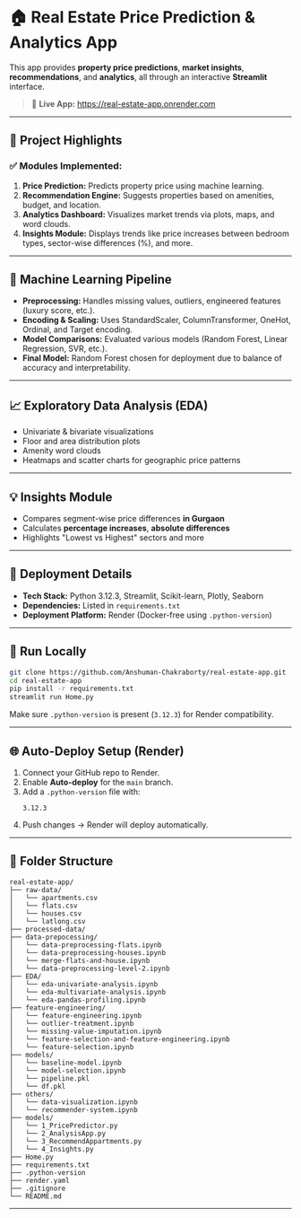 
# 🏠 Real Estate Price Prediction & Analytics App

This app provides **property price predictions**, **market insights**, **recommendations**, and **analytics**, all through an interactive **Streamlit** interface.

> 🔗 **Live App:** https://real-estate-app.onrender.com

---

## 📌 Project Highlights

### ✅ Modules Implemented:
1. **Price Prediction:** Predicts property price using machine learning.
2. **Recommendation Engine:** Suggests properties based on amenities, budget, and location.
3. **Analytics Dashboard:** Visualizes market trends via plots, maps, and word clouds.
4. **Insights Module:** Displays trends like price increases between bedroom types, sector-wise differences (%), and more.

---

## 🧠 Machine Learning Pipeline

- **Preprocessing:** Handles missing values, outliers, engineered features (luxury score, etc.).
- **Encoding & Scaling:** Uses StandardScaler, ColumnTransformer, OneHot, Ordinal, and Target encoding.
- **Model Comparisons:** Evaluated various models (Random Forest, Linear Regression, SVR, etc.).
- **Final Model:** Random Forest chosen for deployment due to balance of accuracy and interpretability.

---

## 📈 Exploratory Data Analysis (EDA)
- Univariate & bivariate visualizations
- Floor and area distribution plots
- Amenity word clouds
- Heatmaps and scatter charts for geographic price patterns

---

## 💡 Insights Module
- Compares segment-wise price differences **in Gurgaon**
- Calculates **percentage increases**, **absolute differences**
- Highlights "Lowest vs Highest" sectors and more

---

## 🚀 Deployment Details

- **Tech Stack:** Python 3.12.3, Streamlit, Scikit-learn, Plotly, Seaborn
- **Dependencies:** Listed in `requirements.txt`
- **Deployment Platform:** Render (Docker-free using `.python-version`)

---

## 🚀 Run Locally

```bash
git clone https://github.com/Anshuman-Chakraborty/real-estate-app.git
cd real-estate-app
pip install -r requirements.txt
streamlit run Home.py
```

Make sure `.python-version` is present (`3.12.3`) for Render compatibility.

---

## 🌐 Auto-Deploy Setup (Render)

1. Connect your GitHub repo to Render.
2. Enable **Auto-deploy** for the `main` branch.
3. Add a `.python-version` file with:
   ```
   3.12.3
   ```
4. Push changes → Render will deploy automatically.

---

## 📂 Folder Structure

```
real-estate-app/
├── raw-data/
│   └── apartments.csv
│   └── flats.csv
│   └── houses.csv
│   └── latlong.csv
├── processed-data/
├── data-prepocessing/
│   └── data-preprocessing-flats.ipynb
│   └── data-preprocessing-houses.ipynb
│   └── merge-flats-and-house.ipynb
│   └── data-preprocessing-level-2.ipynb
├── EDA/
│   └── eda-univariate-analysis.ipynb
│   └── eda-multivariate-analysis.ipynb
│   └── eda-pandas-profiling.ipynb
├── feature-engineering/
│   └── feature-engineering.ipynb
│   └── outlier-treatment.ipynb
│   └── missing-value-imputation.ipynb
│   └── feature-selection-and-feature-engineering.ipynb
│   └── feature-selection.ipynb
├── models/
│   └── baseline-model.ipynb
│   └── model-selection.ipynb
│   └── pipeline.pkl
│   └── df.pkl
├── others/
│   └── data-visualization.ipynb
│   └── recommender-system.ipynb
├── models/
│   └── 1_PricePredictor.py
│   └── 2_AnalysisApp.py
│   └── 3_RecommendAppartments.py
│   └── 4_Insights.py
├── Home.py
├── requirements.txt
├── .python-version
├── render.yaml
├── .gitignore
└── README.md
```

---

